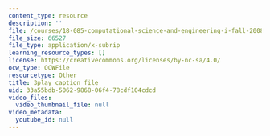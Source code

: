 ```yaml
---
content_type: resource
description: ''
file: /courses/18-085-computational-science-and-engineering-i-fall-2008/33a55bdb5062986806f478cdf104cdcd_CgfkEUOFAj0.srt
file_size: 66527
file_type: application/x-subrip
learning_resource_types: []
license: https://creativecommons.org/licenses/by-nc-sa/4.0/
ocw_type: OCWFile
resourcetype: Other
title: 3play caption file
uid: 33a55bdb-5062-9868-06f4-78cdf104cdcd
video_files:
  video_thumbnail_file: null
video_metadata:
  youtube_id: null
---
```

